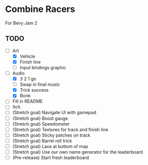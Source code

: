 # Combine Racers

For Bevy Jam 2

## TODO

- [ ] Art
  - [X] Vehicle
  - [X] Finish line
  - [ ] Input bindings graphic
- [ ] Audio
  - [X] 3 2 1 go
  - [ ] Swap in final music
  - [X] Trick success
  - [X] Bonk
- [ ] Fill in README
- [ ] Itch
- [ ] (Stretch goal) Navigate UI with gamepad
- [ ] (Stretch goal) Boost gauge
- [ ] (Stretch goal) Speedometer
- [ ] (Stretch goal) Textures for track and finish line
- [ ] (Stretch goal) Sticky patches on track
- [ ] (Stretch goal) Barrel roll trick
- [ ] (Stretch goal) Lava at bottom of map
- [ ] (Stretch goal) Use our own name generator for the leaderboard
- [ ] (Pre-release) Start fresh leaderboard
